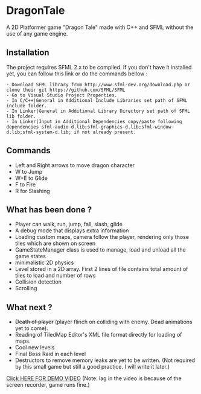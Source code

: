 # DragonTale

A 2D Platformer game "Dragon Tale" made with C++ and SFML without the use of any game engine.

## Installation

The project requires SFML 2.x to be compiled. If you don't have it installed yet, you can follow this link or do the commands bellow :
```
- Download SFML library from http://www.sfml-dev.org/download.php or clone their git https://github.com/SFML/SFML
- Go to Visual Studio Project Properties.
- In C/C++|General in Additional Include Libraries set path of SFML include folder.
- In Linker|General in Additional Library Directory set path of SFML lib folder.
- In Linker|Input in Additional Dependencies copy/paste following dependencies sfml-audio-d.lib;sfml-graphics-d.lib;sfml-window-d.lib;sfml-system-d.lib; if not already present.

```
## Commands

- Left and Right arrows to move dragon character
- W to Jump
- W+E to Glide
- F to Fire
- R for Slashing

## What has been done ?

* Player can walk, run, jump, fall, slash, glide
* A debug mode that displays extra information
* Loading custom maps, camera follow the player, rendering only those tiles which are shown on screen
* GameStateManager class is used to manage, load and unload all the game states
* minimalistic 2D physics
* Level stored in a 2D array. First 2 lines of file contains total amount of tiles to load and number of rows
* Collision detection
* Scrolling

## What next ?

* ~~Death of player~~ (player flinch on colliding with enemy. Dead animations yet to come).
* Reading of TiledMap Editor's XML file format directly for loading of maps.
* Cool new levels
* Final Boss Raid in each level
* Destructors to remove memory leaks are yet to be written. (Not required by this small game but still a good practice. I will write it later.)

[Click HERE FOR DEMO VIDEO](https://sendvid.com/q4mr1j1r) (Note: lag in the video is because of the screen recorder, game runs fine.)
